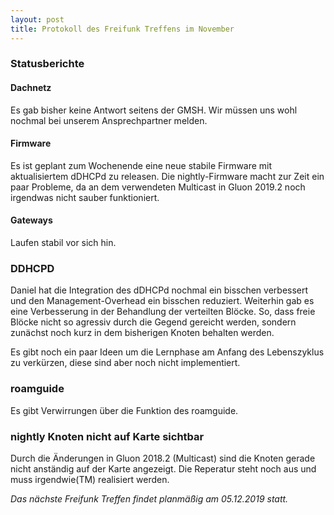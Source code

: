 ```yaml
---
layout: post
title: Protokoll des Freifunk Treffens im November
---
```

### Statusberichte
#### Dachnetz
Es gab bisher keine Antwort seitens der GMSH.
Wir müssen uns wohl nochmal bei unserem Ansprechpartner melden.

#### Firmware
Es ist geplant zum Wochenende eine neue stabile Firmware mit aktualisiertem dDHCPd zu releasen.
Die nightly-Firmware macht zur Zeit ein paar Probleme, da an dem verwendeten Multicast in Gluon 2019.2 noch irgendwas nicht sauber funktioniert.

#### Gateways
Laufen stabil vor sich hin.

### DDHCPD
Daniel hat die Integration des dDHCPd nochmal ein bisschen verbessert und den Management-Overhead ein bisschen reduziert.
Weiterhin gab es eine Verbesserung in der Behandlung der verteilten Blöcke. So, dass freie Blöcke nicht so agressiv durch die Gegend gereicht werden, sondern zunächst noch kurz in dem bisherigen Knoten behalten werden.

Es gibt noch ein paar Ideen um die Lernphase am Anfang des Lebenszyklus zu verkürzen, diese sind aber noch nicht implementiert.

### roamguide
Es gibt Verwirrungen über die Funktion des roamguide. 


### nightly Knoten nicht auf Karte sichtbar
Durch die Änderungen in Gluon 2018.2 (Multicast) sind die Knoten gerade nicht anständig auf der Karte angezeigt. Die Reperatur steht noch aus und muss irgendwie(TM) realisiert werden.


*Das nächste Freifunk Treffen findet planmäßig am 05.12.2019 statt.*
 
